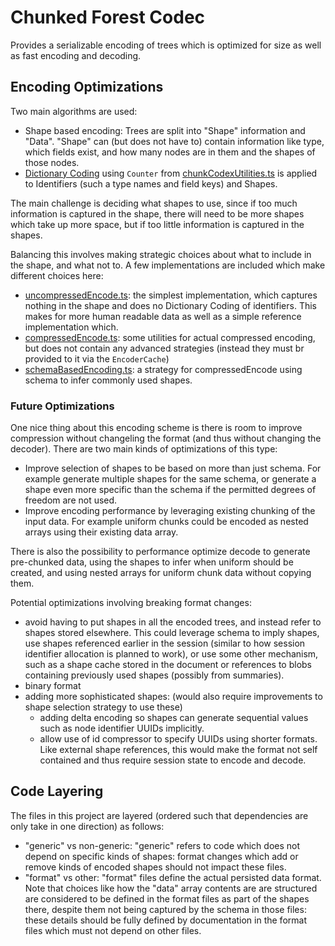 # Chunked Forest Codec

Provides a serializable encoding of trees which is optimized for size as well as fast encoding and decoding.

## Encoding Optimizations

Two main algorithms are used:

-   Shape based encoding: Trees are split into "Shape" information and "Data".
    "Shape" can (but does not have to) contain information like type, which fields exist, and how many nodes are in them and the shapes of those nodes.
-   [Dictionary Coding](https://go-compression.github.io/algorithms/dictionary/) using `Counter` from [chunkCodexUtilities.ts](./chunkCodecUtilities.ts)
    is applied to Identifiers (such a type names and field keys) and Shapes.

The main challenge is deciding what shapes to use, since if too much information is captured in the shape, there will need to be more shapes which take up more space,
but if too little information is captured in the shapes.

Balancing this involves making strategic choices about what to include in the shape, and what not to.
A few implementations are included which make different choices here:

-   [uncompressedEncode.ts](uncompressedEncode.ts): the simplest implementation, which captures nothing in the shape and does no Dictionary Coding of identifiers.
    This makes for more human readable data as well as a simple reference implementation which.
-   [compressedEncode.ts](compressedEncode.ts): some utilities for actual compressed encoding, but does not contain any advanced strategies (instead they must br provided to it via the `EncoderCache`)
-   [schemaBasedEncoding.ts](schemaBasedEncoding.ts): a strategy for compressedEncode using schema to infer commonly used shapes.

### Future Optimizations

One nice thing about this encoding scheme is there is room to improve compression without changeling the format (and thus without changing the decoder).
There are two main kinds of optimizations of this type:

-   Improve selection of shapes to be based on more than just schema.
    For example generate multiple shapes for the same schema, or generate a shape even more specific than the schema if the permitted degrees of freedom are not used.
-   Improve encoding performance by leveraging existing chunking of the input data.
    For example uniform chunks could be encoded as nested arrays using their existing data array.

There is also the possibility to performance optimize decode to generate pre-chunked data, using the shapes to infer when uniform should be created,
and using nested arrays for uniform chunk data without copying them.

Potential optimizations involving breaking format changes:

-   avoid having to put shapes in all the encoded trees, and instead refer to shapes stored elsewhere.
    This could leverage schema to imply shapes, use shapes referenced earlier in the session (similar to how session identifier allocation is planned to work), or use some other mechanism, such as a shape cache stored in the document or references to blobs containing previously used shapes (possibly from summaries).
-   binary format
-   adding more sophisticated shapes: (would also require improvements to shape selection strategy to use these)
    -   adding delta encoding so shapes can generate sequential values such as node identifier UUIDs implicitly.
    -   allow use of id compressor to specify UUIDs using shorter formats. Like external shape references, this would make the format not self contained and thus require session state to encode and decode.

## Code Layering

The files in this project are layered (ordered such that dependencies are only take in one direction) as follows:

-   "generic" vs non-generic: "generic" refers to code which does not depend on specific kinds of shapes:
    format changes which add or remove kinds of encoded shapes should not impact these files.
-   "format" vs other: "format" files define the actual persisted data format.
    Note that choices like how the "data" array contents are are structured are considered to be defined in the format files as part of the shapes there, despite them not being captured by the schema in those files:
    these details should be fully defined by documentation in the format files which must not depend on other files.
